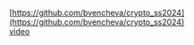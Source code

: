 [https://github.com/bvencheva/crypto_ss2024](https://github.com/bvencheva/crypto_ss2024)  
[video](https://www.youtube.com/playlist?list=PLX9ryRl9v7BADKVQBPdSUZoJrN2yONVnd)  

